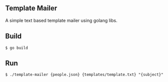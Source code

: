 Template Mailer
---------------

A simple text based template mailer using golang libs.

## Build

    $ go build

## Run

    $ ./template-mailer {people.json} {templates/template.txt} "{subject}"

